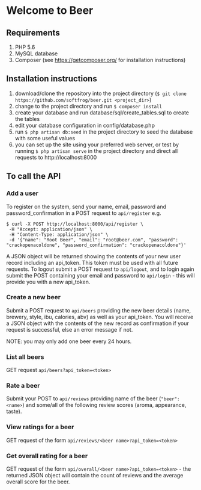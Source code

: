 # Welcome to Beer

## Requirements

1. PHP 5.6
1. MySQL database
1. Composer (see https://getcomposer.org/ for installation instructions)

## Installation instructions

1. download/clone the repository into the project directory (`$ git clone https://github.com/softfrog/beer.git <project_dir>`)
1. change to the project directory and run `$ composer install`
1. create your database and run database/sql/create_tables.sql to create the tables
1. edit your database configuration in config/database.php
1. run `$ php artisan db:seed` in the project directory to seed the database with some useful values
1. you can set up the site using your preferred web server, or test by running `$ php artisan serve` in the project directory and direct all requests to http://localhost:8000

## To call the API

### Add a user

To register on the system, send your name, email, password and password_confirmation in a POST request to `api/register` e.g.

```
$ curl -X POST http://localhost:8000/api/register \
 -H "Accept: application/json" \
 -H "Content-Type: application/json" \
 -d '{"name": "Root Beer", "email": "root@beer.com", "password": "crackopenacoldone", "password_confirmation": "crackopenacoldone"}'
 ```
 
 A JSON object will be returned showing the contents of your new user record including an api_token. This token must be used with all future requests. To logout submit a POST request to `api/logout`, and to login again submit the POST containing your email and password to `api/login` - this will provide you with a new api_token.

### Create a new beer

Submit a POST request to `api/beers` providing the new beer details (name, brewery, style, ibu, calories, abv) as well as your api_token. You will receive a JSON object with the contents of the new record as confirmation if your request is successful, else an error message if not.

NOTE: you may only add one beer every 24 hours.

### List all beers

GET request `api/beers?api_token=<token>`

### Rate a beer

Submit your POST to `api/reviews` providing name of the beer (`"beer": <name>`) and some/all of the following review scores (aroma, appearance, taste).

### View ratings for a beer

GET request of the form `api/reviews/<beer name>?api_token=<token>`

### Get overall rating for a beer

GET request of the form `api/overall/<beer name>?api_token=<token>` - the returned JSON object will contain the count of reviews and the average overall score for the beer.

